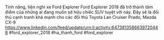 
Tính năng, tiện nghi xe Ford Explorer
Ford Explorer 2018 đã trở thành tâm điểm của những ai đang muốn sở hữu chiếc SUV tuyệt vời này. Đây sẽ là đối thủ cạnh tranh khá mạnh cho các đối thủ Toyota Lan Cruiser Prado, Mazda CX-9
https://www.linkedin.com/feed/update/urn:li:activity:6473813586639720448
#ford_explorer_2018 #ha_thanh_ford #ford_explorer
